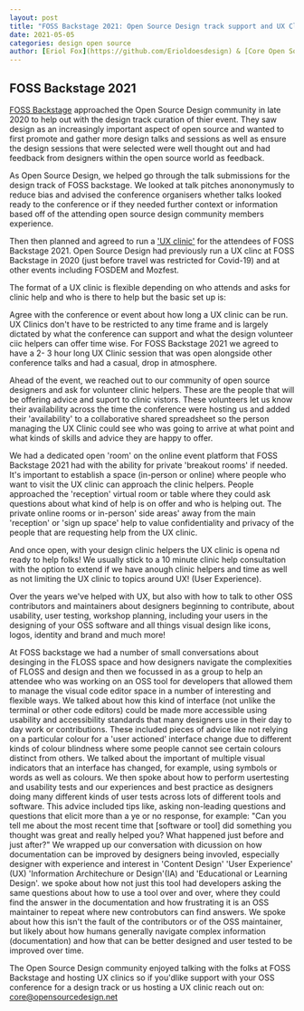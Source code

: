 ```yaml
---
layout: post
title: "FOSS Backstage 2021: Open Source Design track support and UX Clinic wrap up"
date: 2021-05-05
categories: design open source 
author: [Eriol Fox](https://github.com/Erioldoesdesign) & [Core Open Source design team](https://github.com/orgs/opensourcedesign/teams/core/members)
---
```


## FOSS Backstage 2021

[FOSS Backstage](https://foss-backstage.de/) approached the Open Source Design community in late 2020 to help out with the design track curation of thier event. They saw design as an increasingly important aspect of open source and wanted to first promote and gather more design talks and sessions as well as ensure the design sessions that were selected were well thought out and had feedback from designers within the open source world as feedback.

As Open Source Design, we helped go through the talk submissions for the design track of FOSS backstage. We looked at talk pitches anononymusly to reduce bias and advised the conference organisers whether talks looked ready to the conference or if they needed further context or information based off of the attending open source design community members experience.

Then then planned and agreed to run a ['UX clinic'](https://github.com/opensourcedesign/opensourcedesign.github.io/blob/master/presentations/UX%20Clinic.pdf) for the attendees of FOSS Backstage 2021. Open Source Design had previously run a UX clinc at FOSS Backstage in 2020 (just before travel was restricted for Covid-19) and at other events including FOSDEM and Mozfest. 

The format of a UX clinic is flexible depending on who attends and asks for clinic help and who is there to help but the basic set up is:
    
Agree with the conference or event about how long a UX clinic can be run. UX Clinics don't have to be restricted to any time frame and is largely dictated by what the conference can support and what the design volunteer ciic helpers can offer time wise. For FOSS Backstage 2021 we agreed to have a 2- 3 hour long UX Clinic session that was open alongside other conference talks and had a casual, drop in atmosphere.

Ahead of the event, we reached out to our community of open source designers and ask for volunteer clinic helpers. These are the people that will be offering advice and suport to clinic vistors. These volunteers let us know their availability across the time the conference were hosting us and added their 'availability' to a collaborative shared spreadsheet so the person managing the UX Clinic could see who was going to arrive at what point and what kinds of skills and advice they are happy to offer.

    
We had a dedicated open 'room' on the online event platform that FOSS Backstage 2021 had with the ability for private 'breakout rooms' if needed. It's important to  establish a space (in-person or online) where people who want to visit the UX clinic can approach the clinic helpers.
People approached the 'reception' virtual room or table where they could ask questions about what kind of help is on offer and who is helping out. 
The private online rooms or in-person' side areas' away from the main 'reception' or 'sign up space' help to value confidentiality and privacy of the people that are requesting help from the UX clinic.

And once open, with your design clinic helpers the UX clinic is opena nd ready to help folks! We usually stick to a 10 minute clinic help consultation with the option to extend if we have anough clinic helpers and time as well as not limiting the UX clinic to topics around UX! (User Experience). 

Over the years we've helped with UX, but also with how to talk to other OSS contributors and maintainers about designers beginning to contribute, about usability, user testing, workshop planning, including your users in the designing of your OSS software and all things visual design like icons, logos, identity and brand and much more!


At FOSS backstage we had a number of small conversations about desinging in the FLOSS space and how designers navigate the complexities of FLOSS and design and then we focussed in as a group to help an attendee who was working on an OSS tool for developers that allowed them to manage the visual code editor space in a number of interesting and flexible ways. We talked about how this kind of interface (not unlike the terminal or other code editors) could be made more accessible using usability and accessibility standards that many designers use in their day to day work or contributions. These included pieces of advice like not relying on a particular colour for a 'user actioned' interface change due to different kinds of colour blindness where some people cannot see certain colours distinct from others. We talked about the important of multiple visual indicators that an interface has changed, for example, using symbols or words as well as colours.
We then spoke about how to perform usertesting and usability tests and our experiences and best practice as designers doing many different kinds of user tests across lots of different tools and software. This advice included tips like, asking non-leading questions and questions that elicit more than a ye or no response, for example: "Can you tell me about the most recent time that [software or tool] did something you thought was great and really helped you? What happened just before and just after?"
We wrapped up our conversation with dicussion on how documentation can be improved by designers being invovled, especially designer with experience and interest in 'Content Design' 'User Experience' (UX) 'Information Architechure or Design'(IA) and 'Educational or Learning Design'. we spoke about how not just this tool had developers asking the same questions about how to use a tool over and over, where they could find the answer in the documentation and how frustrating it is an OSS maintainer to repeat where new controbutors can find answers. We spoke about how this isn't the fault of the contributors or of the OSS maintainer, but likely about how humans generally navigate complex information (documentation) and how that can be better designed and user tested to be improved over time.

The Open Source Design community enjoyed talking with the folks at FOSS Backstage and hosting UX clinics so if you'dlike support with your OSS conference for a design track or us hosting a UX clinic reach out on: core@opensourcedesign.net 
